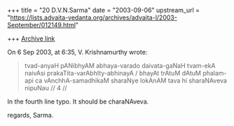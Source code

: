 +++
title = "20 D.V.N.Sarma"
date = "2003-09-06"
upstream_url = "https://lists.advaita-vedanta.org/archives/advaita-l/2003-September/012149.html"

+++
[Archive link](https://lists.advaita-vedanta.org/archives/advaita-l/2003-September/012149.html)

On 6 Sep 2003, at 6:35, V. Krishnamurthy wrote:

> tvad-anyaH pANibhyAM abhaya-varado daivata-gaNaH 
> tvam-ekA naivAsi prakaTita-varAbhIty-abhinayA /
> bhayAt trAtuM dAtuM phalam-api ca vAnchhA-samadhikaM
> sharaNye lokAnAM tava hi sharaNAveva
 nipuNau // 4 //

In the fourth line typo. It should be charaNAveva.

regards,
Sarma.


